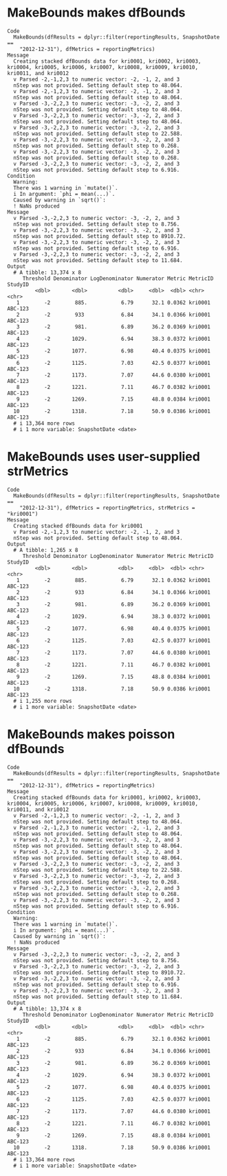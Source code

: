 # MakeBounds makes dfBounds

    Code
      MakeBounds(dfResults = dplyr::filter(reportingResults, SnapshotDate ==
        "2012-12-31"), dfMetrics = reportingMetrics)
    Message
      Creating stacked dfBounds data for kri0001, kri0002, kri0003, kri0004, kri0005, kri0006, kri0007, kri0008, kri0009, kri0010, kri0011, and kri0012
      v Parsed -2,-1,2,3 to numeric vector: -2, -1, 2, and 3
      nStep was not provided. Setting default step to 48.064.
      v Parsed -2,-1,2,3 to numeric vector: -2, -1, 2, and 3
      nStep was not provided. Setting default step to 48.064.
      v Parsed -3,-2,2,3 to numeric vector: -3, -2, 2, and 3
      nStep was not provided. Setting default step to 48.064.
      v Parsed -3,-2,2,3 to numeric vector: -3, -2, 2, and 3
      nStep was not provided. Setting default step to 48.064.
      v Parsed -3,-2,2,3 to numeric vector: -3, -2, 2, and 3
      nStep was not provided. Setting default step to 22.588.
      v Parsed -3,-2,2,3 to numeric vector: -3, -2, 2, and 3
      nStep was not provided. Setting default step to 0.268.
      v Parsed -3,-2,2,3 to numeric vector: -3, -2, 2, and 3
      nStep was not provided. Setting default step to 0.268.
      v Parsed -3,-2,2,3 to numeric vector: -3, -2, 2, and 3
      nStep was not provided. Setting default step to 6.916.
    Condition
      Warning:
      There was 1 warning in `mutate()`.
      i In argument: `phi = mean(...)`.
      Caused by warning in `sqrt()`:
      ! NaNs produced
    Message
      v Parsed -3,-2,2,3 to numeric vector: -3, -2, 2, and 3
      nStep was not provided. Setting default step to 8.756.
      v Parsed -3,-2,2,3 to numeric vector: -3, -2, 2, and 3
      nStep was not provided. Setting default step to 8910.72.
      v Parsed -3,-2,2,3 to numeric vector: -3, -2, 2, and 3
      nStep was not provided. Setting default step to 6.916.
      v Parsed -3,-2,2,3 to numeric vector: -3, -2, 2, and 3
      nStep was not provided. Setting default step to 11.684.
    Output
      # A tibble: 13,374 x 8
         Threshold Denominator LogDenominator Numerator Metric MetricID StudyID
             <dbl>       <dbl>          <dbl>     <dbl>  <dbl> <chr>    <chr>  
       1        -2        885.           6.79      32.1 0.0362 kri0001  ABC-123
       2        -2        933            6.84      34.1 0.0366 kri0001  ABC-123
       3        -2        981.           6.89      36.2 0.0369 kri0001  ABC-123
       4        -2       1029.           6.94      38.3 0.0372 kri0001  ABC-123
       5        -2       1077.           6.98      40.4 0.0375 kri0001  ABC-123
       6        -2       1125.           7.03      42.5 0.0377 kri0001  ABC-123
       7        -2       1173.           7.07      44.6 0.0380 kri0001  ABC-123
       8        -2       1221.           7.11      46.7 0.0382 kri0001  ABC-123
       9        -2       1269.           7.15      48.8 0.0384 kri0001  ABC-123
      10        -2       1318.           7.18      50.9 0.0386 kri0001  ABC-123
      # i 13,364 more rows
      # i 1 more variable: SnapshotDate <date>

# MakeBounds uses user-supplied strMetrics

    Code
      MakeBounds(dfResults = dplyr::filter(reportingResults, SnapshotDate ==
        "2012-12-31"), dfMetrics = reportingMetrics, strMetrics = "kri0001")
    Message
      Creating stacked dfBounds data for kri0001
      v Parsed -2,-1,2,3 to numeric vector: -2, -1, 2, and 3
      nStep was not provided. Setting default step to 48.064.
    Output
      # A tibble: 1,265 x 8
         Threshold Denominator LogDenominator Numerator Metric MetricID StudyID
             <dbl>       <dbl>          <dbl>     <dbl>  <dbl> <chr>    <chr>  
       1        -2        885.           6.79      32.1 0.0362 kri0001  ABC-123
       2        -2        933            6.84      34.1 0.0366 kri0001  ABC-123
       3        -2        981.           6.89      36.2 0.0369 kri0001  ABC-123
       4        -2       1029.           6.94      38.3 0.0372 kri0001  ABC-123
       5        -2       1077.           6.98      40.4 0.0375 kri0001  ABC-123
       6        -2       1125.           7.03      42.5 0.0377 kri0001  ABC-123
       7        -2       1173.           7.07      44.6 0.0380 kri0001  ABC-123
       8        -2       1221.           7.11      46.7 0.0382 kri0001  ABC-123
       9        -2       1269.           7.15      48.8 0.0384 kri0001  ABC-123
      10        -2       1318.           7.18      50.9 0.0386 kri0001  ABC-123
      # i 1,255 more rows
      # i 1 more variable: SnapshotDate <date>

# MakeBounds makes poisson dfBounds

    Code
      MakeBounds(dfResults = dplyr::filter(reportingResults, SnapshotDate ==
        "2012-12-31"), dfMetrics = reportingMetrics)
    Message
      Creating stacked dfBounds data for kri0001, kri0002, kri0003, kri0004, kri0005, kri0006, kri0007, kri0008, kri0009, kri0010, kri0011, and kri0012
      v Parsed -2,-1,2,3 to numeric vector: -2, -1, 2, and 3
      nStep was not provided. Setting default step to 48.064.
      v Parsed -2,-1,2,3 to numeric vector: -2, -1, 2, and 3
      nStep was not provided. Setting default step to 48.064.
      v Parsed -3,-2,2,3 to numeric vector: -3, -2, 2, and 3
      nStep was not provided. Setting default step to 48.064.
      v Parsed -3,-2,2,3 to numeric vector: -3, -2, 2, and 3
      nStep was not provided. Setting default step to 48.064.
      v Parsed -3,-2,2,3 to numeric vector: -3, -2, 2, and 3
      nStep was not provided. Setting default step to 22.588.
      v Parsed -3,-2,2,3 to numeric vector: -3, -2, 2, and 3
      nStep was not provided. Setting default step to 0.268.
      v Parsed -3,-2,2,3 to numeric vector: -3, -2, 2, and 3
      nStep was not provided. Setting default step to 0.268.
      v Parsed -3,-2,2,3 to numeric vector: -3, -2, 2, and 3
      nStep was not provided. Setting default step to 6.916.
    Condition
      Warning:
      There was 1 warning in `mutate()`.
      i In argument: `phi = mean(...)`.
      Caused by warning in `sqrt()`:
      ! NaNs produced
    Message
      v Parsed -3,-2,2,3 to numeric vector: -3, -2, 2, and 3
      nStep was not provided. Setting default step to 8.756.
      v Parsed -3,-2,2,3 to numeric vector: -3, -2, 2, and 3
      nStep was not provided. Setting default step to 8910.72.
      v Parsed -3,-2,2,3 to numeric vector: -3, -2, 2, and 3
      nStep was not provided. Setting default step to 6.916.
      v Parsed -3,-2,2,3 to numeric vector: -3, -2, 2, and 3
      nStep was not provided. Setting default step to 11.684.
    Output
      # A tibble: 13,374 x 8
         Threshold Denominator LogDenominator Numerator Metric MetricID StudyID
             <dbl>       <dbl>          <dbl>     <dbl>  <dbl> <chr>    <chr>  
       1        -2        885.           6.79      32.1 0.0362 kri0001  ABC-123
       2        -2        933            6.84      34.1 0.0366 kri0001  ABC-123
       3        -2        981.           6.89      36.2 0.0369 kri0001  ABC-123
       4        -2       1029.           6.94      38.3 0.0372 kri0001  ABC-123
       5        -2       1077.           6.98      40.4 0.0375 kri0001  ABC-123
       6        -2       1125.           7.03      42.5 0.0377 kri0001  ABC-123
       7        -2       1173.           7.07      44.6 0.0380 kri0001  ABC-123
       8        -2       1221.           7.11      46.7 0.0382 kri0001  ABC-123
       9        -2       1269.           7.15      48.8 0.0384 kri0001  ABC-123
      10        -2       1318.           7.18      50.9 0.0386 kri0001  ABC-123
      # i 13,364 more rows
      # i 1 more variable: SnapshotDate <date>

